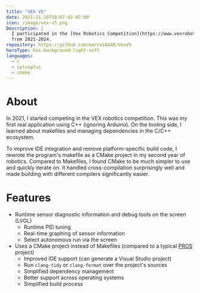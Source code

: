 ```yaml
---
title: "VEX V5"
date: 2021-11-16T18:07:43-07:00
icon: /image/vex-v5.png
Description: |
  I participated in the [Vex Robotics Competition](https://www.vexrobotics.com/v5/competition/)
  from 2021-2024.
repository: https://github.com/marcus8448/VexV5
heroType: has-background-light-soft
languages:
  - c
  - cplusplus
  - cmake
---
```


# About

In 2021, I started competing in the VEX robotics competition.
This was my first real application using C++ (ignoring Arduino).
On the tooling side, I learned about makefiles and managing dependencies in the C/C++ ecosystem.

To improve IDE integration and remove platform-specific build code,
I rewrote the program's makefile as a CMake project in my second year of robotics.
Compared to Makefiles, I found CMake to be much simpler to use and quickly iterate on.
It handled cross-compilation surprisingly well and made building with different compilers significantly easier.

# Features

* Runtime sensor diagnostic information and debug tools on the screen (LVGL)
  * Runtime PID tuning
  * Real-time graphing of sensor information
  * Select autonomous run via the screen
* Uses a CMake project instead of Makefiles (compared to a typical [PROS](https://pros.cs.purdue.edu/) project)
  * Improved IDE support (can generate a Visual Studio project)
  * Run `clang-tidy` or `clang-format` over the project's sources
  * Simplified dependency management
  * Better support across operating systems
  * Simplified build process
